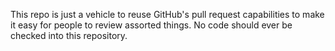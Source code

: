 This repo is just a vehicle to reuse GitHub's pull request capabilities 
to make it easy for people to review assorted things. No code should
ever be checked into this repository.
